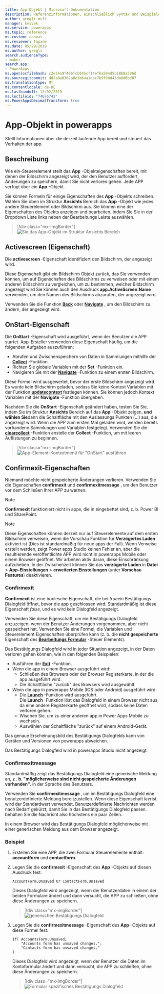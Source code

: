 ```yaml
---
title: App-Objekt | Microsoft-Dokumentation
description: Referenzinformationen, einschließlich Syntax und Beispielen, für das App-Objekt in powerapps
author: gregli-msft
manager: kvivek
ms.service: powerapps
ms.topic: reference
ms.custom: canvas
ms.reviewer: tapanm
ms.date: 05/29/2019
ms.author: gregli
search.audienceType:
- maker
search.app:
- PowerApps
ms.openlocfilehash: c2e34a9f466fcb64bcf14ef6a504d5b18b0a596d
ms.sourcegitcommit: dd2a8a0362a8e1b64a1dac7b9f98d43da8d0bd87
ms.translationtype: MT
ms.contentlocale: de-DE
ms.lasthandoff: 12/02/2019
ms.locfileid: "74676742"
ms.PowerAppsDecimalTransform: true
---
```

# <a name="app-object-in-powerapps"></a>App-Objekt in powerapps

Stellt Informationen über die derzeit laufende App bereit und steuert das Verhalten der app.

## <a name="description"></a>Beschreibung

Wie ein-Steuerelement stellt das **App** -Objekteigenschaften bereit, mit denen der Bildschirm angezeigt wird, der den Benutzer auffordert, Änderungen zu speichern, damit Sie nicht verloren gehen. Jede APP verfügt über ein **App** -Objekt.

Sie können Formeln für einige Eigenschaften des **App** -Objekts schreiben. Wählen Sie oben im Struktur **Ansichts** Bereich das **App** -Objekt wie jedes andere Steuerelement oder Bildschirm aus. Sie können eine der Eigenschaften des Objekts anzeigen und bearbeiten, indem Sie Sie in der Dropdown Liste links neben der Bearbeitungs Leiste auswählen.

> [!div class="mx-imgBorder"]
> ![Sie das App-Objekt im Struktur Ansichts Bereich](media/object-app/appobject.png)

## <a name="activescreen-property"></a>Activescreen (Eigenschaft)

Die **activescreen** -Eigenschaft identifiziert den Bildschirm, der angezeigt wird.

Diese Eigenschaft gibt ein Bildschirm Objekt zurück, das Sie verwenden können, um auf Eigenschaften des Bildschirms zu verweisen oder mit einem anderen Bildschirm zu vergleichen, um zu bestimmen, welcher Bildschirm angezeigt wird Sie können auch den Ausdruck **app.ActiveScreen.Name** verwenden, um den Namen des Bildschirms abzurufen, der angezeigt wird.

Verwenden Sie die Funktion **[Back](function-navigate.md)** oder **[Navigate](function-navigate.md)** , um den Bildschirm zu ändern, der angezeigt wird.

## <a name="onstart-property"></a>OnStart-Eigenschaft

Die **OnStart** -Eigenschaft wird ausgeführt, wenn der Benutzer die APP startet. App-Ersteller verwenden diese Eigenschaft häufig, um die folgenden Aufgaben auszuführen:

- Abrufen und Zwischenspeichern von Daten in Sammlungen mithilfe der **[Collect](function-clear-collect-clearcollect.md)** -Funktion.
- Richten Sie globale Variablen mit der **[Set](function-set.md)** -Funktion ein.
- Navigieren Sie mit der **[Navigate](function-navigate.md)** -Funktion zu einem ersten Bildschirm.

Diese Formel wird ausgewertet, bevor der erste Bildschirm angezeigt wird. Es wurde kein Bildschirm geladen, sodass Sie keine Kontext Variablen mit der Funktion **[updatecontext](function-updatecontext.md)** festlegen können. Sie können jedoch Kontext Variablen mit der **Navigate** -Funktion übergeben.

Nachdem Sie die **OnStart** -Eigenschaft geändert haben, testen Sie Sie, indem Sie im Struktur **Ansichts** Bereich auf das **App** -Objekt zeigen, **und wählen Sie**dann die Schaltfläche mit den Auslassungs Punkten (...) aus, die angezeigt wird. Wenn die APP zum ersten Mal geladen wird, werden bereits vorhandene Sammlungen und Variablen festgelegt. Verwenden Sie die **[clearcollect](function-clear-collect-clearcollect.md)** -Funktion anstelle der **Collect** -Funktion, um mit leeren Auflistungen zu beginnen.

> [!div class="mx-imgBorder"]
> ![App-Element-Kontextmenü für "OnStart" ausführen](media/object-app/appobject-runonstart.png)

## <a name="confirmexit-properties"></a>Confirmexit-Eigenschaften

Niemand möchte nicht gespeicherte Änderungen verlieren. Verwenden Sie die Eigenschaften **confirmexit** und **confirmexitmessage** , um den Benutzer vor dem Schließen Ihrer APP zu warnen.

> [!NOTE]
> **Confirmexit** funktioniert nicht in apps, die in eingebettet sind, z. b. Power BI und SharePoint.

> [!NOTE]
> Diese Eigenschaften können derzeit nur auf Steuerelemente auf dem ersten Bildschirm verweisen, wenn die Vorschau Funktion für **Verzögertes Laden** aktiviert ist (Dies ist standardmäßig für neue apps der Fall). Wenn Verweise erstellt werden, zeigt Power apps Studio keinen Fehler an, aber die resultierende veröffentlichte APP wird nicht in powerapps Mobile oder einem Browser geöffnet. Wir arbeiten aktiv daran, diese Einschränkung aufzuheben. In der Zwischenzeit können Sie das **verzögerte Laden** in **Datei** > **App-Einstellungen** > **erweiterten Einstellungen** (unter **Vorschau Features**) deaktivieren.

### <a name="confirmexit"></a>Confirmexit

**Confirmexit** ist eine boolesche Eigenschaft, die bei *true*ein Bestätigungs Dialogfeld öffnet, bevor die app geschlossen wird. Standardmäßig ist diese Eigenschaft *false*, und es wird kein Dialogfeld angezeigt.

Verwenden Sie diese Eigenschaft, um ein Bestätigungs Dialogfeld anzuzeigen, wenn der Benutzer Änderungen vorgenommen, aber nicht gespeichert hat. Verwenden Sie eine Formel, die Variablen und Steuerelement Eigenschaften überprüfen kann (z. b. die **nicht gespeicherte** Eigenschaft des [**Bearbeitungs Formular**](../controls/control-form-detail.md) -Steuer Elements).

Das Bestätigungs Dialogfeld wird in jeder Situation angezeigt, in der Daten verloren gehen können, wie in den folgenden Beispielen:

- Ausführen der [**Exit**](function-exit.md) -Funktion.
- Wenn die app in einem Browser ausgeführt wird:
  - Schließen des Browsers oder der Browser Registerkarte, in der die app ausgeführt wird.
  - Die Schaltfläche "zurück" des Browsers wird ausgewählt.
- Wenn die app in powerapps Mobile (IOS oder Android) ausgeführt wird:
  - Die [**Launch**](function-param.md) -Funktion wird ausgeführt.<br>Die **Launch** -Funktion löst das Dialogfeld in einem Browser nicht aus, da eine andere Registerkarte geöffnet wird, sodass keine Daten verloren gehen.
  - Wischen Sie, um zu einer anderen app in Power Apps Mobile zu wechseln.
  - Auswählen der Schaltfläche "zurück" auf einem Android-Gerät.

Das genaue Erscheinungsbild des Bestätigungs Dialogfelds kann von Geräten und Versionen von powerapps abweichen.

Das Bestätigungs Dialogfeld wird in powerapps Studio nicht angezeigt.

### <a name="confirmexitmessage"></a>Confirmexitmessage

Standardmäßig zeigt das Bestätigungs Dialogfeld eine generische Meldung an, z **. b. "möglicherweise sind nicht gespeicherte Änderungen vorhanden".** in der Sprache des Benutzers.

Verwenden Sie **confirmexitmessage** , um im Bestätigungs Dialogfeld eine benutzerdefinierte Meldung bereitzustellen. Wenn diese Eigenschaft *leer*ist, wird der Standardwert verwendet. Benutzerdefinierte Nachrichten werden nach Bedarf gekürzt, damit Sie in das Bestätigungs Dialogfeld passen. behalten Sie die Nachricht also höchstens ein paar Zeilen.

In einem Browser wird das Bestätigungs Dialogfeld möglicherweise mit einer generischen Meldung aus dem Browser angezeigt.

### <a name="example"></a>Beispiel

1. Erstellen Sie eine APP, die zwei Formular Steuerelemente enthält: **accountform** und **contactform**.

1. Legen Sie die **confirmexit** -Eigenschaft des **App** -Objekts auf diesen Ausdruck fest:

    ```powerapps-comma
    AccountForm.Unsaved Or ContactForm.Unsaved
    ```

    Dieses Dialogfeld wird angezeigt, wenn der Benutzerdaten in einem der beiden Formulare ändert und dann versucht, die APP zu schließen, ohne diese Änderungen zu speichern.

    > [!div class="mx-imgBorder"]
    > ![generischen Bestätigungs Dialogfeld](media/object-app/confirm-native.png)

1. Legen Sie die **confirmexitmessage** -Eigenschaft des **App** -Objekts auf diese Formel fest:

    ```powerapps-comma
    If( AccountsForm.Unsaved;
        "Accounts form has unsaved changes.";
        "Contacts form has unsaved changes."
    )
    ```

    Dieses Dialogfeld wird angezeigt, wenn der Benutzer die Daten im Kontoformular ändert und dann versucht, die APP zu schließen, ohne diese Änderungen zu speichern.

    > [!div class="mx-imgBorder"]
    > ![Formular spezifisches Bestätigungs Dialogfeld](media/object-app/confirm-native-custom.png)
